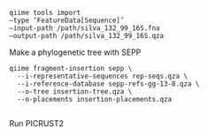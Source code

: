 ```shell
qiime tools import  
–type ‘FeatureData[Sequence]’  
–input-path /path/silva_132_99_16S.fna  
–output-path /path/silva_132_99_16S.qza
```

Make a phylogenetic tree with SEPP 
```shell
qiime fragment-insertion sepp \
  --i-representative-sequences rep-seqs.qza \
  --i-reference-database sepp-refs-gg-13-8.qza \
  --o-tree insertion-tree.qza \
  --o-placements insertion-placements.qza
  
```
Run PICRUST2 


